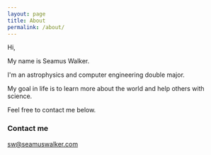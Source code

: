 ```yaml
---
layout: page
title: About
permalink: /about/
---
```


Hi,

My name is Seamus Walker.

I'm an astrophysics and computer engineering double major.

My goal in life is to learn more about the world and help others with science.  



Feel free to contact me below.

### Contact me

[sw@seamuswalker.com](mailto:sw@seamuswalker.com)
